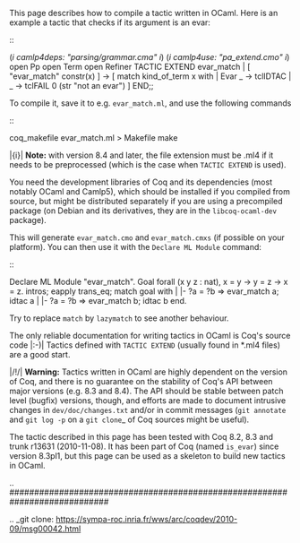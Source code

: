 This page describes how to compile a tactic written in OCaml. Here is an example a tactic that checks if its argument is an evar:

::

   (*i camlp4deps: "parsing/grammar.cma" i*)
   (*i camlp4use: "pa_extend.cmo" i*)
   open Pp
   open Term
   open Refiner
   TACTIC EXTEND evar_match
   | [ "evar_match" constr(x) ] ->
       [ match kind_of_term x with
           | Evar _ -> tclIDTAC
           | _ -> tclFAIL 0 (str "not an evar")
       ]
   END;;

To compile it, save it to e.g. ``evar_match.ml``, and use the following commands

::

   coq_makefile evar_match.ml > Makefile
   make

|{i}| **Note:** with version 8.4 and later, the file extension must be .ml4 if it needs to be preprocessed (which is the case when ``TACTIC EXTEND`` is used).

You need the development libraries of Coq and its dependencies (most notably OCaml and Camlp5), which should be installed if you compiled from source, but might be distributed separately if you are using a precompiled package (on Debian and its derivatives, they are in the ``libcoq-ocaml-dev`` package).

This will generate ``evar_match.cmo`` and ``evar_match.cmxs`` (if possible on your platform). You can then use it with the ``Declare ML Module`` command:

::

   Declare ML Module "evar_match".
   Goal forall (x y z : nat), x = y -> y = z -> x = z.
     intros;
     eapply trans_eq;
     match goal with
       | |- ?a = ?b => evar_match a; idtac a
       | |- ?a = ?b => evar_match b; idtac b
     end.

Try to replace ``match`` by ``lazymatch`` to see another behaviour.

The only reliable documentation for writing tactics in OCaml is Coq's source code |:-)| Tactics defined with ``TACTIC EXTEND`` (usually found in *.ml4 files) are a good start.

|/!/| **Warning:** Tactics written in OCaml are highly dependent on the version of Coq, and there is no guarantee on the stability of Coq's API between major versions (e.g. 8.3 and 8.4). The API should be stable between patch level (bugfix) versions, though, and efforts are made to document intrusive changes in ``dev/doc/changes.txt`` and/or in commit messages (``git annotate`` and ``git log -p`` on a `git clone`_ of Coq sources might be useful).

The tactic described in this page has been tested with Coq 8.2, 8.3 and trunk r13631 (2010-11-08). It has been part of Coq (named ``is_evar``) since version 8.3pl1, but this page can be used as a skeleton to build new tactics in OCaml.

.. ############################################################################

.. _git clone: https://sympa-roc.inria.fr/wws/arc/coqdev/2010-09/msg00042.html


